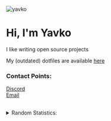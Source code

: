 <div>
<p align="left"> <img src="https://komarev.com/ghpvc/?username=yavko&label=Profile%20views&color=b992f5&style=flat" alt="yavko" /> </p>
<h1 align="left">Hi, I'm Yavko</h1>  
<p>I like writing open source projects</p>
<p>My (outdated) dotfiles are available <a href="https://github.com/yavko/Dotfiles">here</a></p>
<!--
<h3 align="left">Activity:</h3>  
<p align="left"><a href="https://discord.com/users/465960044094160908"><img alt="discord presence" src="https://lanyard-profile-readme.vercel.app/api/465960044094160908?bg=282a36&borderRadius=8px&idleMessage=Idle" width="30%" /></a></p>
 -->
<!--<p ><img src="https://spotifyreadmewidget.herokuapp.com/api/spotify/now?theme=dracula" width="40%" alt="spotify" /></p>-->

  
<h3 align="left">Contact Points:</h3>
<p align="left">
<a href="https://discord.com/users/465960044094160908">Discord</a>
<br />
<a href="mailto:yavornkolev@gmail.com">Email</a>
</p>

 <br />
<details>
<summary>Random Statistics:</summary>

<p align="left"> <a href="https://github.com/yavko"><img src="https://github-profile-trophy.vercel.app/?username=yavko&theme=dracula" alt="trophies" /></a> </p>

<p><br /><img align="center" src="https://github-readme-stats.vercel.app/api?username=yavko&show_icons=true&theme=dracula&locale=en" alt="stats" /></p>

<p><br /><img align="center" src="https://github-readme-streak-stats.herokuapp.com/?user=yavko&theme=dracula" alt="streak" /></p>

<p><br /><img align="center" src="https://github-readme-stats.vercel.app/api/top-langs?username=yavko&show_icons=true&locale=en&theme=dracula" alt="top langs" /></p>
</details>
</div>
